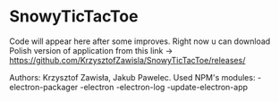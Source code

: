 # SnowyTicTacToe

Code will appear here after some improves. Right now u can download Polish version of application from this link -> https://github.com/KrzysztofZawisla/SnowyTicTacToe/releases/

Authors: Krzysztof Zawisła, Jakub Pawelec.
Used NPM's modules: 
-electron-packager
-electron
-electron-log
-update-electron-app
